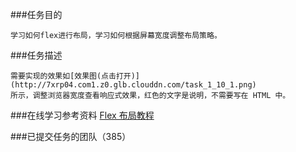 ###任务目的

    学习如何flex进行布局，学习如何根据屏幕宽度调整布局策略。

###任务描述

    需要实现的效果如[效果图(点击打开)](http://7xrp04.com1.z0.glb.clouddn.com/task_1_10_1.png)
    所示，调整浏览器宽度查看响应式效果，红色的文字是说明，不需要写在 HTML 中。



###在线学习参考资料
    [Flex 布局教程](http://www.ruanyifeng.com/blog/2015/07/flex-grammar.html?utm_source=tuicool)

###已提交任务的团队（385）
